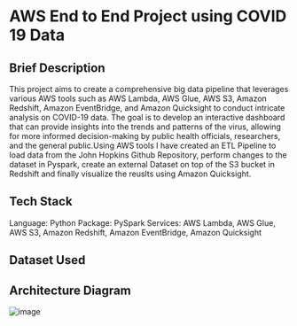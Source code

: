 # AWS End to End Project using COVID 19 Data 

## Brief Description
This project aims to create a comprehensive big data pipeline that leverages various AWS tools such as AWS Lambda, AWS Glue, AWS S3, Amazon Redshift, Amazon EventBridge, and Amazon Quicksight to conduct intricate analysis on COVID-19 data. The goal is to develop an interactive dashboard that can provide insights into the trends and patterns of the virus, allowing for more informed decision-making by public health officials, researchers, and the general public.Using AWS tools I have created an ETL Pipeline to load data from the John Hopkins Github Repository, perform changes to the dataset in Pyspark, create an external Dataset on top of the S3 bucket in Redshift and finally visualize the reuslts using Amazon Quicksight.

## Tech Stack 
Language: Python
Package: PySpark
Services: AWS Lambda, AWS Glue, AWS S3, Amazon Redshift, Amazon EventBridge, Amazon Quicksight

## Dataset Used

## Architecture Diagram
![image](https://github.com/SuyashSukthankar/Covid19-ETL/assets/9166373/54932d8a-660d-4e88-9614-c724317d6b14)
